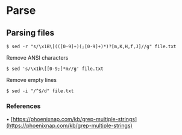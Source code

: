 # Parse

## Parsing files

`$ sed -r "s/\x1B\[(([0-9]+)(;[0-9]+)*)?[m,K,H,f,J]//g" file.txt`

Remove ANSI characters

`$ sed 's/\x1b\[[0-9;]*m//g' file.txt`

Remove empty lines

`$ sed -i "/^$/d" file.txt`

### References

• [https://phoenixnap.com/kb/grep-multiple-strings](https://phoenixnap.com/kb/grep-multiple-strings)

